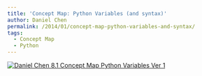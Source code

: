 ```yaml
---
title: 'Concept Map: Python Variables (and syntax)'
author: Daniel Chen
permalink: /2014/01/concept-map-python-variables-and-syntax/
tags:
  - Concept Map
  - Python
---
```

[<img class="size-full wp-image-5485" alt="Daniel Chen 8.1 Concept Map Python Variables Ver 1" src="http://teaching.software-carpentry.org/wp-content/uploads/2014/01/page1.png" />][1]

 [1]: http://teaching.software-carpentry.org/wp-content/uploads/2014/01/page1.png
